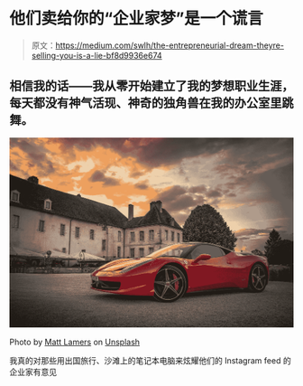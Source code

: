 # 他们卖给你的“企业家梦”是一个谎言

> 原文：<https://medium.com/swlh/the-entrepreneurial-dream-theyre-selling-you-is-a-lie-bf8d9936e674>

## 相信我的话——我从零开始建立了我的梦想职业生涯，每天都没有神气活现、神奇的独角兽在我的办公室里跳舞。

![](img/4511dd6d895f49c2710e84dfc5b3552a.png)

Photo by [Matt Lamers](https://unsplash.com/photos/SPbcqTVoYqE?utm_source=unsplash&utm_medium=referral&utm_content=creditCopyText) on [Unsplash](https://unsplash.com/?utm_source=unsplash&utm_medium=referral&utm_content=creditCopyText)

我真的对那些用出国旅行、沙滩上的笔记本电脑来炫耀他们的 Instagram feed 的企业家有意见